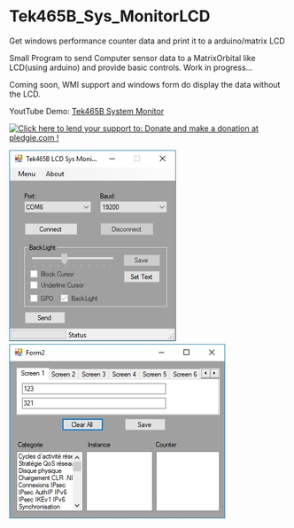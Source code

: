 # Tek465B_Sys_MonitorLCD
Get windows performance counter data and print it to a arduino/matrix LCD

Small Program to send Computer sensor data to a MatrixOrbital like LCD(using arduino) and provide basic controls.
Work in progress...

Coming soon, WMI support and windows form do display the data without the LCD.

YoutTube Demo: <a href='https://www.youtube.com/watch?v=0hyw8KdVvFY'>Tek465B System Monitor</a>

<a href='https://pledgie.com/campaigns/35234'><img alt='Click here to lend your support to: Donate and make a donation at pledgie.com !' src='https://pledgie.com/campaigns/35234.png?skin_name=chrome' border='0' ></a>


![AppImage1](https://github.com/Tek465B/Tek465B_Sys_MonitorLCD/blob/master/AppImage1.jpg)
![AppImage2](https://github.com/Tek465B/Tek465B_Sys_MonitorLCD/blob/master/AppImage2.jpg)
